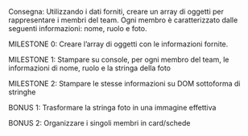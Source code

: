Consegna:
Utilizzando i dati forniti, creare un array di oggetti per rappresentare i membri del team.
Ogni membro è caratterizzato dalle seguenti informazioni: nome, ruolo e foto.


MILESTONE 0:
Creare l’array di oggetti con le informazioni fornite.

MILESTONE 1:
Stampare su console, per ogni membro del team, le informazioni di nome, ruolo e la stringa della foto


MILESTONE 2:
Stampare le stesse informazioni su DOM sottoforma di stringhe


BONUS 1:
Trasformare la stringa foto in una immagine effettiva


BONUS 2:
Organizzare i singoli membri in card/schede
